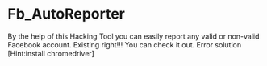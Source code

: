 # Fb_AutoReporter
By the help of this Hacking Tool you can easily report any valid or non-valid Facebook account. Existing right!!! You can check it out. Error solution [Hint:install chromedriver]
